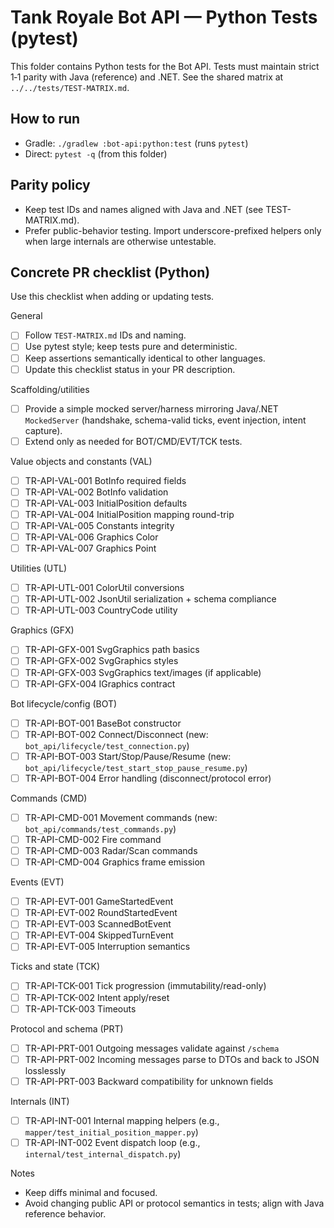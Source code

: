 # Tank Royale Bot API — Python Tests (pytest)

This folder contains Python tests for the Bot API. Tests must maintain strict 1‑1 parity with Java (reference) and .NET. See the shared matrix at `../../tests/TEST-MATRIX.md`.

## How to run
- Gradle: `./gradlew :bot-api:python:test` (runs `pytest`)
- Direct: `pytest -q` (from this folder)

## Parity policy
- Keep test IDs and names aligned with Java and .NET (see TEST-MATRIX.md).
- Prefer public-behavior testing. Import underscore-prefixed helpers only when large internals are otherwise untestable.

## Concrete PR checklist (Python)
Use this checklist when adding or updating tests.

General
- [ ] Follow `TEST-MATRIX.md` IDs and naming.
- [ ] Use pytest style; keep tests pure and deterministic.
- [ ] Keep assertions semantically identical to other languages.
- [ ] Update this checklist status in your PR description.

Scaffolding/utilities
- [ ] Provide a simple mocked server/harness mirroring Java/.NET `MockedServer` (handshake, schema-valid ticks, event injection, intent capture).
- [ ] Extend only as needed for BOT/CMD/EVT/TCK tests.

Value objects and constants (VAL)
- [ ] TR-API-VAL-001 BotInfo required fields
- [ ] TR-API-VAL-002 BotInfo validation
- [ ] TR-API-VAL-003 InitialPosition defaults
- [ ] TR-API-VAL-004 InitialPosition mapping round-trip
- [ ] TR-API-VAL-005 Constants integrity
- [ ] TR-API-VAL-006 Graphics Color
- [ ] TR-API-VAL-007 Graphics Point

Utilities (UTL)
- [ ] TR-API-UTL-001 ColorUtil conversions
- [ ] TR-API-UTL-002 JsonUtil serialization + schema compliance
- [ ] TR-API-UTL-003 CountryCode utility

Graphics (GFX)
- [ ] TR-API-GFX-001 SvgGraphics path basics
- [ ] TR-API-GFX-002 SvgGraphics styles
- [ ] TR-API-GFX-003 SvgGraphics text/images (if applicable)
- [ ] TR-API-GFX-004 IGraphics contract

Bot lifecycle/config (BOT)
- [ ] TR-API-BOT-001 BaseBot constructor
- [ ] TR-API-BOT-002 Connect/Disconnect (new: `bot_api/lifecycle/test_connection.py`)
- [ ] TR-API-BOT-003 Start/Stop/Pause/Resume (new: `bot_api/lifecycle/test_start_stop_pause_resume.py`)
- [ ] TR-API-BOT-004 Error handling (disconnect/protocol error)

Commands (CMD)
- [ ] TR-API-CMD-001 Movement commands (new: `bot_api/commands/test_commands.py`)
- [ ] TR-API-CMD-002 Fire command
- [ ] TR-API-CMD-003 Radar/Scan commands
- [ ] TR-API-CMD-004 Graphics frame emission

Events (EVT)
- [ ] TR-API-EVT-001 GameStartedEvent
- [ ] TR-API-EVT-002 RoundStartedEvent
- [ ] TR-API-EVT-003 ScannedBotEvent
- [ ] TR-API-EVT-004 SkippedTurnEvent
- [ ] TR-API-EVT-005 Interruption semantics

Ticks and state (TCK)
- [ ] TR-API-TCK-001 Tick progression (immutability/read-only)
- [ ] TR-API-TCK-002 Intent apply/reset
- [ ] TR-API-TCK-003 Timeouts

Protocol and schema (PRT)
- [ ] TR-API-PRT-001 Outgoing messages validate against `/schema`
- [ ] TR-API-PRT-002 Incoming messages parse to DTOs and back to JSON losslessly
- [ ] TR-API-PRT-003 Backward compatibility for unknown fields

Internals (INT)
- [ ] TR-API-INT-001 Internal mapping helpers (e.g., `mapper/test_initial_position_mapper.py`)
- [ ] TR-API-INT-002 Event dispatch loop (e.g., `internal/test_internal_dispatch.py`)

Notes
- Keep diffs minimal and focused.
- Avoid changing public API or protocol semantics in tests; align with Java reference behavior.
